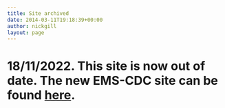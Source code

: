 ```yaml
---
title: Site archived
date: 2014-03-11T19:18:39+00:00
author: nickgill
layout: page
---
```


# 18/11/2022. This site is now out of date. The new EMS-CDC site can be found <a href = "https://euromathsoc.org/committee-developing-countries">here</a>.



